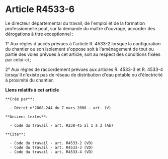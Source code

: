 # Article R4533-6

Le directeur départemental du travail, de l'emploi et de la formation professionnelle peut, sur la demande du maître
d'ouvrage, accorder des dérogations à titre exceptionnel : 

1° Aux règles d'accès prévues à l'article R. 4533-2 lorsque la configuration du chantier ou son isolement s'oppose soit à
l'aménagement de tout ou partie des voies prévues à cet article, soit au respect des conditions fixées par celui-ci ; 

2° Aux règles de raccordement prévues aux articles R. 4533-3 et R. 4533-4 lorsqu'il n'existe pas de réseau de distribution
d'eau potable ou d'électricité à proximité du chantier.

**Liens relatifs à cet article**

	**Créé par**:

	  - Décret n°2008-244 du 7 mars 2008 - art. (V)

	**Anciens textes**:

	  - Code du travail - art. R238-45 al 1 à 3 (Ab)

	**Cite**:

	  - Code du travail - art. R4533-2 (VD)
	  - Code du travail - art. R4533-3 (VD)
	  - Code du travail - art. R4533-4 (VD)

